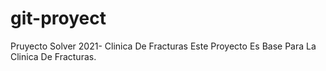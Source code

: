 # git-proyect
Pruyecto Solver 2021- Clinica De Fracturas
Este Proyecto Es Base Para La Clinica De Fracturas.
